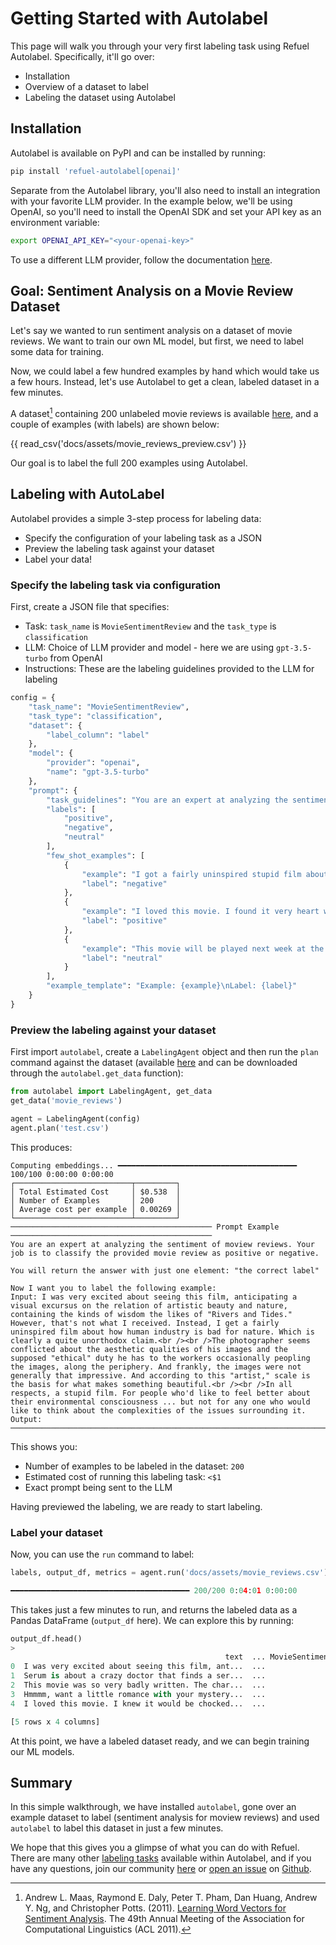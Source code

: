# Getting Started with Autolabel

This page will walk you through your very first labeling task using Refuel Autolabel. Specifically, it'll go over:

- Installation
- Overview of a dataset to label
- Labeling the dataset using Autolabel

## Installation

Autolabel is available on PyPI and can be installed by running:

```bash
pip install 'refuel-autolabel[openai]'
```

Separate from the Autolabel library, you'll also need to install an integration with your favorite LLM provider. In the example below, we'll be using OpenAI, so you'll need to install the OpenAI SDK and set your API key as an environment variable:

```bash
export OPENAI_API_KEY="<your-openai-key>"
```

To use a different LLM provider, follow the documentation [here](/guide/llms/llms).

## Goal: Sentiment Analysis on a Movie Review Dataset

Let's say we wanted to run sentiment analysis on a dataset of movie reviews. We want to train our own ML model, but first, we need to label some data for training.

Now, we could label a few hundred examples by hand which would take us a few hours. Instead, let's use Autolabel to get a clean, labeled dataset in a few minutes.

A dataset[^1] containing 200 unlabeled movie reviews is available [here](https://github.com/refuel-ai/autolabel/blob/main/docs/assets/movie_reviews_preview.csv), and a couple of examples (with labels) are shown below:

{{ read_csv('docs/assets/movie_reviews_preview.csv') }}

Our goal is to label the full 200 examples using Autolabel.

[^1]: Andrew L. Maas, Raymond E. Daly, Peter T. Pham, Dan Huang, Andrew Y. Ng, and Christopher Potts. (2011). [Learning Word Vectors for Sentiment Analysis](https://ai.stanford.edu/~amaas/papers/wvSent_acl2011.pdf). The 49th Annual Meeting of the Association for Computational Linguistics (ACL 2011).

## Labeling with AutoLabel

Autolabel provides a simple 3-step process for labeling data:

- Specify the configuration of your labeling task as a JSON
- Preview the labeling task against your dataset
- Label your data!

### Specify the labeling task via configuration

First, create a JSON file that specifies:

- Task: `task_name` is `MovieSentimentReview` and the `task_type` is `classification`
- LLM: Choice of LLM provider and model - here we are using `gpt-3.5-turbo` from OpenAI
- Instructions: These are the labeling guidelines provided to the LLM for labeling

```python
config = {
    "task_name": "MovieSentimentReview",
    "task_type": "classification",
    "dataset": {
        "label_column": "label"
    },
    "model": {
        "provider": "openai",
        "name": "gpt-3.5-turbo"
    },
    "prompt": {
        "task_guidelines": "You are an expert at analyzing the sentiment of movie reviews. Your job is to classify the provided movie review into one of the following labels: {labels}",
        "labels": [
            "positive",
            "negative",
            "neutral"
        ],
        "few_shot_examples": [
            {
                "example": "I got a fairly uninspired stupid film about how human industry is bad for nature.",
                "label": "negative"
            },
            {
                "example": "I loved this movie. I found it very heart warming to see Adam West, Burt Ward, Frank Gorshin, and Julie Newmar together again.",
                "label": "positive"
            },
            {
                "example": "This movie will be played next week at the Chinese theater.",
                "label": "neutral"
            }
        ],
        "example_template": "Example: {example}\nLabel: {label}"
    }
}
```

### Preview the labeling against your dataset

First import `autolabel`, create a `LabelingAgent` object and then run the `plan` command against the dataset (available [here](https://docs.refuel.ai/guide/resources/refuel_datasets/) and can be downloaded through the `autolabel.get_data` function):

```python
from autolabel import LabelingAgent, get_data
get_data('movie_reviews')

agent = LabelingAgent(config)
agent.plan('test.csv')
```

This produces:

```
Computing embeddings... ━━━━━━━━━━━━━━━━━━━━━━━━━━━━━━━━━━━━━━━━ 100/100 0:00:00 0:00:00
┌──────────────────────────┬─────────┐
│ Total Estimated Cost     │ $0.538  │
│ Number of Examples       │ 200     │
│ Average cost per example │ 0.00269 │
└──────────────────────────┴─────────┘
───────────────────────────────────────────── Prompt Example ─────────────────────────────────────────────
You are an expert at analyzing the sentiment of moview reviews. Your job is to classify the provided movie review as positive or negative.

You will return the answer with just one element: "the correct label"

Now I want you to label the following example:
Input: I was very excited about seeing this film, anticipating a visual excursus on the relation of artistic beauty and nature, containing the kinds of wisdom the likes of "Rivers and Tides." However, that's not what I received. Instead, I get a fairly uninspired film about how human industry is bad for nature. Which is clearly a quite unorthodox claim.<br /><br />The photographer seems conflicted about the aesthetic qualities of his images and the supposed "ethical" duty he has to the workers occasionally peopling the images, along the periphery. And frankly, the images were not generally that impressive. And according to this "artist," scale is the basis for what makes something beautiful.<br /><br />In all respects, a stupid film. For people who'd like to feel better about their environmental consciousness ... but not for any one who would like to think about the complexities of the issues surrounding it.
Output:
──────────────────────────────────────────────────────────────────────────────────────────────────────────
```

This shows you:

- Number of examples to be labeled in the dataset: `200`
- Estimated cost of running this labeling task: `<$1`
- Exact prompt being sent to the LLM

Having previewed the labeling, we are ready to start labeling.

### Label your dataset

Now, you can use the `run` command to label:

```python
labels, output_df, metrics = agent.run('docs/assets/movie_reviews.csv')

━━━━━━━━━━━━━━━━━━━━━━━━━━━━━━━━━━━━━━━━ 200/200 0:04:01 0:00:00
```

This takes just a few minutes to run, and returns the labeled data as a Pandas DataFrame (`output_df` here). We can explore this by running:

```python
output_df.head()
>
                                                text  ... MovieSentimentReview_llm_label
0  I was very excited about seeing this film, ant...  ...                       negative
1  Serum is about a crazy doctor that finds a ser...  ...                       negative
2  This movie was so very badly written. The char...  ...                       negative
3  Hmmmm, want a little romance with your mystery...  ...                       negative
4  I loved this movie. I knew it would be chocked...  ...                       positive

[5 rows x 4 columns]
```

At this point, we have a labeled dataset ready, and we can begin training our ML models.

## Summary

In this simple walkthrough, we have installed `autolabel`, gone over an example dataset to label (sentiment analysis for moview reviews) and used `autolabel` to label this dataset in just a few minutes.

We hope that this gives you a glimpse of what you can do with Refuel. There are many other [labeling tasks](/guide/tasks/tasks) available within Autolabel, and if you have any questions, join our community <a href="https://discord.gg/uEdr8nrMGm" target="_blank">here</a> or [open an issue](https://github.com/refuel-ai/autolabel/issues/new/choose) on [Github](https://github.com/refuel-ai/autolabel).
